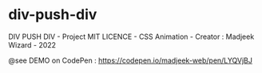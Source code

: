 # div-push-div
DIV PUSH DIV - Project MIT LICENCE - CSS Animation - Creator : Madjeek Wizard - 2022

@see DEMO on CodePen : https://codepen.io/madjeek-web/pen/LYQVjBJ
